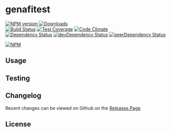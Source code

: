 # genafitest 
[![NPM version](https://badge.fury.io/js/genafitest.svg)](http://badge.fury.io/js/genafitest) [![Downloads](http://img.shields.io/npm/dm/genafitest.svg)](http://badge.fury.io/js/genafitest)   
[![Build Status](https://travis-ci.org//genafitest.svg?branch=master)](https://travis-ci.org//genafitest) [![Test Coverage](https://codeclimate.com/github//genafitest/badges/coverage.svg)](https://codeclimate.com/github//genafitest) [![Code Climate](https://codeclimate.com/github//genafitest/badges/gpa.svg)](https://codeclimate.com/github//genafitest)   
[![Dependency Status](https://david-dm.org//genafitest.svg)](https://david-dm.org//genafitest) [![devDependency Status](https://david-dm.org//genafitest/dev-status.svg)](https://david-dm.org//genafitest#info=devDependencies) [![peerDependency Status](https://david-dm.org//genafitest/peer-status.svg)](https://david-dm.org//genafitest#info=peerDependencies)    


> 

[![NPM](https://nodei.co/npm/genafitest.png?downloads=true&downloadRank=true&stars=true)](https://nodei.co/npm/genafitest)

## Usage


## Testing


## Changelog

Recent changes can be viewed on Github on the [Releases Page](https://github.com//genafitest/releases)

## License


